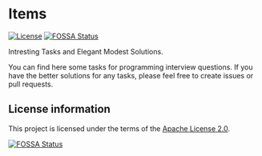 # Items

[![License](https://img.shields.io/hexpm/l/plug.svg)](https://github.com/Vasar007/ThingAppraiser/blob/master/LICENSE)
[![FOSSA Status](https://app.fossa.io/api/projects/git%2Bgithub.com%2FVasar007%2FItems.svg?type=shield)](https://app.fossa.io/projects/git%2Bgithub.com%2FVasar007%2FItems?ref=badge_shield)

Intresting Tasks and Elegant Modest Solutions.

You can find here some tasks for programming interview questions. If you have the better solutions for any tasks, please feel free to create issues or pull requests.

## License information

This project is licensed under the terms of the [Apache License 2.0](LICENSE).


[![FOSSA Status](https://app.fossa.io/api/projects/git%2Bgithub.com%2FVasar007%2FItems.svg?type=large)](https://app.fossa.io/projects/git%2Bgithub.com%2FVasar007%2FItems?ref=badge_large)